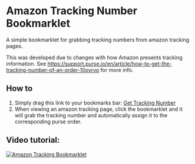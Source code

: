 # Amazon Tracking Number Bookmarklet
A simple bookmarklet for grabbing tracking numbers from amazon tracking pages.

This was developed due to changes with how Amazon presents tracking information.  See https://support.purse.io/en/article/how-to-get-the-tracking-number-of-an-order-10oyrvo for more info.

## How to
1. Simply drag this link to your bookmarks bar: <a href="javascript:(function () {var jsCode=document.createElement('script');jsCode.setAttribute('src','https://purse.github.io/tracking-bookmarklet/bookmarklet.js');document.body.appendChild(jsCode);}());">Get Tracking Number</a>
2. When viewing an amazon tracking page, click the bookmarklet and it will grab the tracking number and automatically assign it to the corresponding purse order.


## Video tutorial:
[![Amazon Tracking Bookmarklet](http://i.imgur.com/Ot5DWAW.png)](https://youtu.be/StTqXEQ2l-Y?t=35s "Amazon Tracking Bookmarklet")
